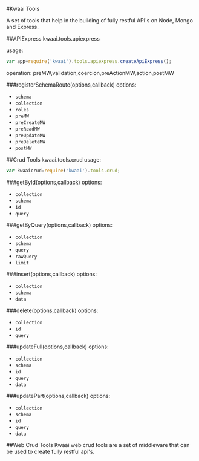 #Kwaai Tools

A set of tools that help in the building of fully restful API's on Node, Mongo and Express.

##APIExpress
kwaai.tools.apiexpress

usage:
```javascript
var app=require('kwaai').tools.apiexpress.createApiExpress();
```

operation:
preMW,validation,coercion,preActionMW,action,postMW

###registerSchemaRoute(options,callback)
options:
* `schema`
* `collection`
* `roles`
* `preMW`
* `preCreateMW`
* `preReadMW`
* `preUpdateMW`
* `preDeleteMW`
* `postMW`

##Crud Tools
kwaai.tools.crud
usage:
```javascript
var kwaaicrud=require('kwaai').tools.crud;
```

###getById(options,callback)
options:
* `collection`
* `schema` 
* `id`
* `query`

###getByQuery(options,callback)
options:
* `collection`
* `schema`
* `query`
* `rawQuery`
* `limit`

###insert(options,callback)
options:
* `collection`
* `schema`
* `data`

###delete(options,callback)
options:
* `collection`
* `id`
* `query`

###updateFull(options,callback)
options:
* `collection`
* `schema`
* `id`
* `query`
* `data`


###updatePart(options,callback)
options:
* `collection`
* `schema`
* `id`
* `query`
* `data`


##Web Crud Tools
Kwaai web crud tools are a set of middleware that can be used to create fully restful api's. 

